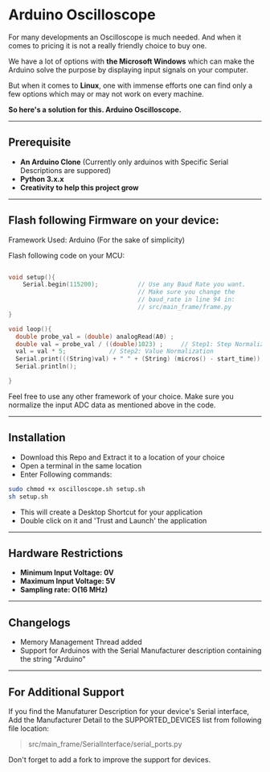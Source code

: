 # Arduino Oscilloscope
For many developments an Oscilloscope is much needed. And when it comes to pricing it is not a really friendly choice to buy one. 

We have a lot of options with **the Microsoft Windows** which can make the Arduino solve the purpose by displaying input signals on your computer. 

But when it comes to **Linux**, one with immense efforts one can find only a few options which may or may not work on every machine. 

**So here's a solution for this. Arduino Oscilloscope.**


---
## Prerequisite
- **An Arduino Clone** (Currently only arduinos with Specific Serial Descriptions are suppored)
- **Python 3.x.x**
- **Creativity to help this project grow**

---

## Flash following Firmware on your device: 
Framework Used: Arduino (For the sake of simplicity)

Flash following code on your MCU:
``` c++

void setup(){
    Serial.begin(115200);           // Use any Baud Rate you want.
                                    // Make sure you change the
                                    // baud_rate in line 94 in:
                                    // src/main_frame/frame.py
}

void loop(){
  double probe_val = (double) analogRead(A0) ;
  double val = probe_val / ((double)1023) ;     // Step1: Step Normalization
  val = val * 5;            // Step2: Value Normalization
  Serial.print(((String)val) + " " + (String) (micros() - start_time));
  Serial.println();

}

```

Feel free to use any other framework of your choice. Make sure you normalize the input ADC data as mentioned above in the code.

---

## Installation

- Download this Repo and Extract it to a location of your choice
- Open a terminal in the same location
- Enter Following commands: 
```bash
sudo chmod +x oscilloscope.sh setup.sh
sh setup.sh
```
- This will create a Desktop Shortcut for your application
- Double click on it and 'Trust and Launch' the application

<!-- ![Trust and Launch](https://jmp.sh/RLSjNyD) -->

---
## Hardware Restrictions
- **Minimum Input Voltage: 0V**
- **Maximum Input Voltage: 5V**
- **Sampling rate: O(16 MHz)** 

---
## Changelogs
- Memory Management Thread added
- Support for Arduinos with the Serial Manufacturer description containing the string "Arduino"

---
## For Additional Support

If you find the Manufaturer Description for your device's Serial interface, Add the Manufacturer Detail to the SUPPORTED_DEVICES list from following file location: 

> src/main_frame/SerialInterface/serial_ports.py

Don't forget to add a fork to improve the support for devices.
